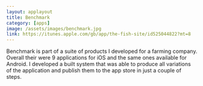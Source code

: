 ```yaml
---
layout: applayout
title: Benchmark
category: [apps]
image: /assets/images/benchmark.jpg
link: https://itunes.apple.com/gb/app/the-fish-site/id525044822?mt=8
---
```

Benchmark is part of a suite of products I developed for a farming company.  Overall their were 9 applications for iOS and the same ones available for Android.  I developed a built system that was able to produce all variations of the application and publish them to the app store in just a couple of steps.
